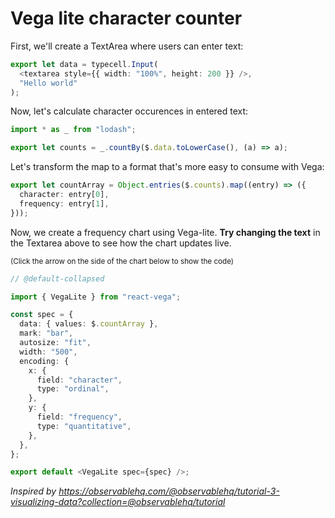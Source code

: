 # Vega lite character counter

First, we'll create a TextArea where users can enter text:


```typescript
export let data = typecell.Input(
  <textarea style={{ width: "100%", height: 200 }} />,
  "Hello world"
);

```

Now, let's calculate character occurences in entered text:


```typescript
import * as _ from "lodash";

export let counts = _.countBy($.data.toLowerCase(), (a) => a);

```

Let's transform the map to a format that's more easy to consume with Vega:


```typescript
export let countArray = Object.entries($.counts).map((entry) => ({
  character: entry[0],
  frequency: entry[1],
}));

```

Now, we create a frequency chart using Vega-lite. **Try changing the text** in the Textarea above to see how the chart updates live.

<small>(Click the arrow on the side of the chart below to show the code)</small>


```typescript
// @default-collapsed

import { VegaLite } from "react-vega";

const spec = {
  data: { values: $.countArray },
  mark: "bar",
  autosize: "fit",
  width: "500",
  encoding: {
    x: {
      field: "character",
      type: "ordinal",
    },
    y: {
      field: "frequency",
      type: "quantitative",
    },
  },
};

export default <VegaLite spec={spec} />;

```

*Inspired by https://observablehq.com/@observablehq/tutorial-3-visualizing-data?collection=@observablehq/tutorial*
